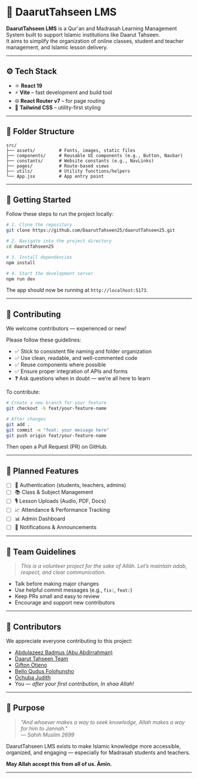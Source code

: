 # 📘 DaarutTahseen LMS

**DaarutTahseen LMS** is a Qur'an and Madrasah Learning Management System built to support Islamic institutions like Daarut Tahseen.  
It aims to simplify the organization of online classes, student and teacher management, and Islamic lesson delivery.

---

## ⚙️ Tech Stack

- ⚛️ **React 19**
- ⚡ **Vite** – fast development and build tool
- 🌐 **React Router v7** – for page routing
- 🎨 **Tailwind CSS** – utility-first styling

---

## 📁 Folder Structure

```
src/
├── assets/         # Fonts, images, static files
├── components/     # Reusable UI components (e.g., Button, Navbar)
├── constants/      # Website constants (e.g., NavLinks)
├── pages/          # Route-based views
├── utils/          # Utility functions/helpers
└── App.jsx         # App entry point
```

---

## 🚀 Getting Started

Follow these steps to run the project locally:

```bash
# 1. Clone the repository
git clone https://github.com/DaarutTahseen25/daarutTahseen25.git

# 2. Navigate into the project directory
cd daarutTahseen25

# 3. Install dependencies
npm install

# 4. Start the development server
npm run dev
```

The app should now be running at `http://localhost:5173`.

---

## 🔁 Contributing

We welcome contributors — experienced or new!

Please follow these guidelines:

- ✅ Stick to consistent file naming and folder organization
- ✅ Use clean, readable, and well-commented code
- ✅ Reuse components where possible
- ✅ Ensure proper integration of APIs and forms
- ❓ Ask questions when in doubt — we’re all here to learn

To contribute:

```bash
# Create a new branch for your feature
git checkout -b feat/your-feature-name

# After changes
git add .
git commit -m "feat: your message here"
git push origin feat/your-feature-name
```

Then open a Pull Request (PR) on GitHub.

---

## 📌 Planned Features

- [ ] 🔐 Authentication (students, teachers, admins)
- [ ] 📚 Class & Subject Management
- [ ] 🎙️ Lesson Uploads (Audio, PDF, Docs)
- [ ] 📈 Attendance & Performance Tracking
- [ ] 📊 Admin Dashboard
- [ ] 🔔 Notifications & Announcements

---

## 🤝 Team Guidelines

> _This is a volunteer project for the sake of Allāh. Let’s maintain adab, respect, and clear communication._

- Talk before making major changes
- Use helpful commit messages (e.g., `fix:`, `feat:`)
- Keep PRs small and easy to review
- Encourage and support new contributors

---

## 👥 Contributors

We appreciate everyone contributing to this project:

- [Abdulazeez Badmus (Abu Abdirrahman)](https://github.com/abuAbdur-rahman)
- [Daarut Tahseen Team](https://github.com/DaarutTahseen25)
- [Gifton Otieno](https://github.com/OtienoGifton)
- [Bello Qudus Folohunsho](https://github.com/dev-Vortex51)
- [Ochuba Judith](https://github.com/Judith-20)
- You — _after your first contribution, In shaa Allah!_

---

## 🕋 Purpose

> _"And whoever makes a way to seek knowledge, Allah makes a way for him to Jannah."_  
> — _Sahih Muslim 2699_

DaarutTahseen LMS exists to make Islamic knowledge more accessible, organized, and engaging — especially for Madrasah students and teachers.

**May Allah accept this from all of us. Āmīn.**

---
